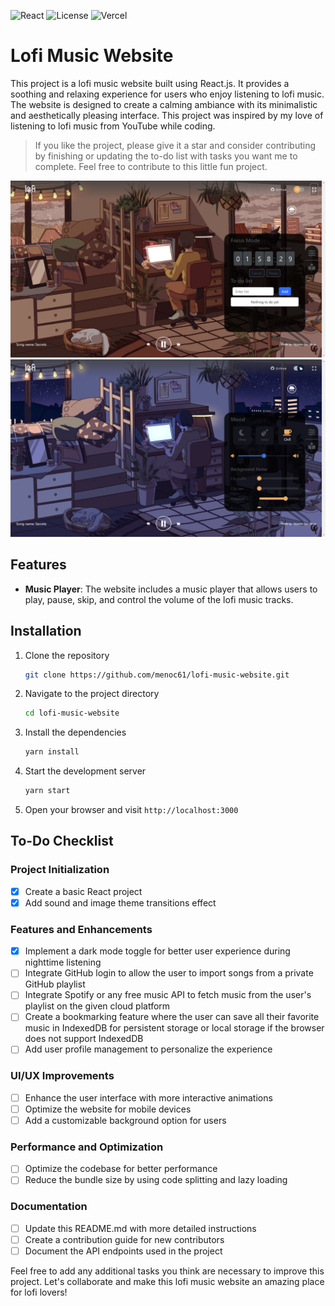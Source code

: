 ![React](https://img.shields.io/badge/React-17.0.2-blue)
![License](https://img.shields.io/badge/License-MIT-green)
![Vercel](https://vercel-badge.vercel.app/api/your-username/lofi-music-website)

# Lofi Music Website

This project is a lofi music website built using React.js. It provides a soothing and relaxing experience for users who enjoy listening to lofi music. The website is designed to create a calming ambiance with its minimalistic and aesthetically pleasing interface. This project was inspired by my love of listening to lofi music from YouTube while coding.

>If you like the project, please give it a star and consider contributing by finishing or updating the to-do list with tasks you want me to complete. Feel free to contribute to this little fun project.

![Demo Image 1](public/assets/imageDemo/demo1.png)
![Demo Image 2](public/assets/imageDemo/demo2.png)

## Features

- **Music Player**: The website includes a music player that allows users to play, pause, skip, and control the volume of the lofi music tracks.

## Installation

1. Clone the repository

    ```sh
    git clone https://github.com/menoc61/lofi-music-website.git
    ```

2. Navigate to the project directory

    ```sh
    cd lofi-music-website
    ```

3. Install the dependencies

    ```sh
    yarn install
    ```

4. Start the development server

    ```sh
    yarn start
    ```

5. Open your browser and visit `http://localhost:3000`

## To-Do Checklist

### Project Initialization

- [x] Create a basic React project
- [x] Add sound and image theme transitions effect

### Features and Enhancements

- [x] Implement a dark mode toggle for better user experience during nighttime listening
- [ ] Integrate GitHub login to allow the user to import songs from a private GitHub playlist
- [ ] Integrate Spotify or any free music API to fetch music from the user's playlist on the given cloud platform
- [ ] Create a bookmarking feature where the user can save all their favorite music in IndexedDB for persistent storage or local storage if the browser does not support IndexedDB
- [ ] Add user profile management to personalize the experience

### UI/UX Improvements

- [ ] Enhance the user interface with more interactive animations
- [ ] Optimize the website for mobile devices
- [ ] Add a customizable background option for users

### Performance and Optimization

- [ ] Optimize the codebase for better performance
- [ ] Reduce the bundle size by using code splitting and lazy loading

### Documentation

- [ ] Update this README.md with more detailed instructions
- [ ] Create a contribution guide for new contributors
- [ ] Document the API endpoints used in the project

Feel free to add any additional tasks you think are necessary to improve this project. Let's collaborate and make this lofi music website an amazing place for lofi lovers!
